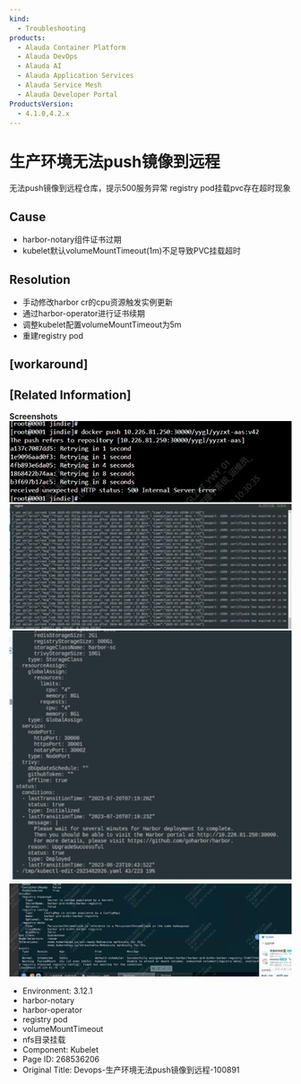 ```yaml
---
kind:
  - Troubleshooting
products:
  - Alauda Container Platform
  - Alauda DevOps
  - Alauda AI
  - Alauda Application Services
  - Alauda Service Mesh
  - Alauda Developer Portal
ProductsVersion:
  - 4.1.0,4.2.x
---
```

<!-- A type of document that involves encountering a fault, diagnosing it, performing root cause analysis, and providing solutions. -->

# 生产环境无法push镜像到远程

无法push镜像到远程仓库，提示500服务异常 registry pod挂载pvc存在超时现象

## Cause
- harbor-notary组件证书过期
- kubelet默认volumeMountTimeout(1m)不足导致PVC挂载超时

## Resolution
- 手动修改harbor cr的cpu资源触发实例更新
- 通过harbor-operator进行证书续期
- 调整kubelet配置volumeMountTimeout为5m
- 重建registry pod

## [workaround]

## [Related Information]
**Screenshots**
![](assets/devops-sheng-chan-huan-jing-wu-fa-pushjing-xiang-dao-yuan-cheng-100891/1739932257_99781_b78af4_enshot_2025-02-19_10-30-41.png)
![](assets/devops-sheng-chan-huan-jing-wu-fa-pushjing-xiang-dao-yuan-cheng-100891/mceclip2_1739946486944_94lbg.png)
![](assets/devops-sheng-chan-huan-jing-wu-fa-pushjing-xiang-dao-yuan-cheng-100891/mceclip3_1739946593150_mgm8l.png)
![](assets/devops-sheng-chan-huan-jing-wu-fa-pushjing-xiang-dao-yuan-cheng-100891/mceclip2_1739954728011_g89ek.png)
- Environment: 3.12.1
- harbor-notary
- harbor-operator
- registry pod
- volumeMountTimeout
- nfs目录挂载
- Component: Kubelet
- Page ID: 268536206
- Original Title: Devops-生产环境无法push镜像到远程-100891
